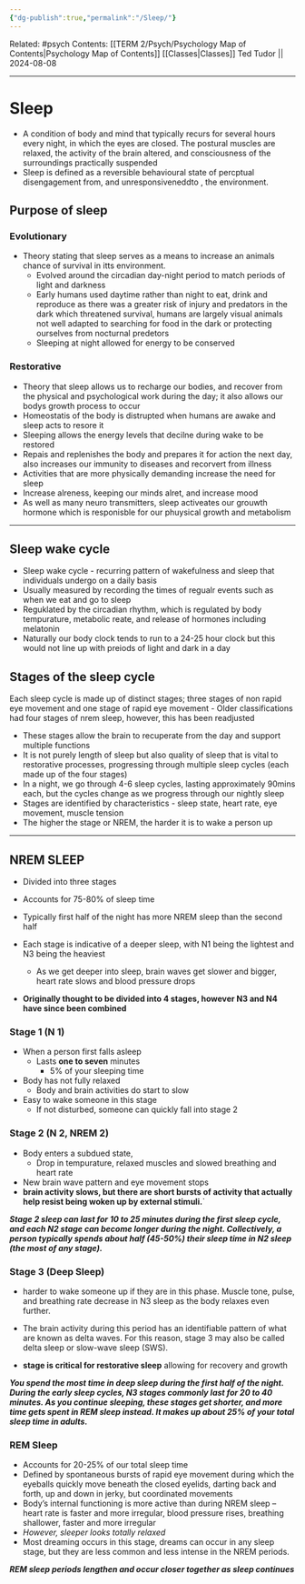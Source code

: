 ```yaml
---
{"dg-publish":true,"permalink":"/Sleep/"}
---
```


Related: #psych
Contents: [[TERM 2/Psych/Psychology Map of Contents\|Psychology Map of Contents]]
[[Classes\|Classes]]
Ted Tudor || 2024-08-08
***
# Sleep 
- A condition of body and mind that typically recurs for several hours every night, in which the eyes are closed. The postural muscles are relaxed, the activity of the brain altered, and consciousness of the surroundings practically suspended 
- Sleep is defined as a reversible behavioural state of percptual disengagement from, and unresponsiveneddto , the environment. 

## Purpose of sleep 
### Evolutionary 
- Theory stating that sleep serves as a means to increase an animals chance of survival in itts environment. 
	- Evolved around the circadian day-night period to match periods of light and darkness 
	- Early humans used daytime rather than night to eat, drink and reproduce as there was a greater risk of injury and predators in the dark which threatened survival, humans are largely visual animals not well adapted to searching for food in the dark or protecting ourselves from nocturnal predetors 
	- Sleeping at night allowed for energy to be conserved 

### Restorative 
- Theory that sleep allows us to recharge our bodies, and recover from the physical and psychological work during the day; it also allows our bodys growth process to occur
- Homeostatis of the body is distrupted when humans are awake and sleep acts to resore it 
- Sleeping allows the energy levels that decilne during wake to be restored 
- Repais and replenishes the body and prepares it for action the next day, also increases our immunity to diseases and recorvert from illness 
- Activities that are more physically demanding increase the need for sleep 
- Increase alreness, keeping our minds alret, and increase mood  
- As well as many neuro transmitters, sleep activeates our grouwth hormone which is responisble for our phuysical growth and metabolism 

---

## Sleep wake cycle 
- Sleep wake cycle - recurring pattern of wakefulness and sleep that individuals undergo on a daily basis 
- Usually measured by recording the times of regualr events such as when we eat and go to sleep 
- Reguklated by the circadian rhythm, which is regulated by body tempurature, metabolic reate, and release of hormones including melatonin 
- Naturally our body clock tends to run to a 24-25 hour clock but this would not line up with preiods of light and dark in a day 

## Stages of the sleep cycle 
Each sleep cycle is made up of distinct stages; three stages of non rapid eye movement and one stage of rapid eye movement 
	- Older classifications had four stages of nrem sleep, however, this has been readjusted 
- These stages allow the brain to recuperate from the day and support multiple functions
- It is not purely length of sleep but also quality of sleep that is vital to restorative processes, progressing through multiple sleep cycles (each made up of the four stages)
- In a night, we go through 4-6 sleep cycles, lasting approximately 90mins each, but the cycles change as we progress through our nightly sleep 
- Stages are identified by characteristics - sleep state, heart rate, eye movement, muscle tension
- The higher the stage or NREM, the harder it is to wake a person up


---

## NREM SLEEP 
- Divided into three stages 
- Accounts for 75-80% of sleep time 
- Typically first half of the night has more NREM sleep than the second half
- Each stage is indicative of a deeper sleep, with N1 being the lightest and N3 being the heaviest
	- As we get deeper into sleep, brain waves get slower and bigger, heart rate slows and blood pressure drops

- **Originally thought to be divided into 4 stages, however N3 and N4 have since been combined**

### Stage 1 (N 1)
- When a person first falls asleep 
	- Lasts **one to seven** minutes 
		- 5% of your sleeping time 
- Body has not fully relaxed 
	- Body and brain activities do start to slow 
- Easy to wake someone in this stage
	- If not disturbed, someone can quickly fall into stage 2 

### Stage 2 (N 2, NREM 2) 
- Body enters a subdued state,
	- Drop in tempurature, relaxed muscles and slowed breathing and heart rate 
- New brain wave pattern and eye movement stops 
- **brain activity slows, but there are short bursts of activity that actually help resist being woken up by external stimuli.**`

***Stage 2 sleep can last for 10 to 25 minutes during the first sleep cycle, and each N2 stage can become longer during the night. Collectively, a person typically spends about half (45-50%) their sleep time in N2 sleep (the most of any stage).***

### Stage 3 (Deep Sleep)

- harder to wake someone up if they are in this phase. Muscle tone, pulse, and breathing rate decrease in N3 sleep as the body relaxes even further.

- The brain activity during this period has an identifiable pattern of what are known as delta waves. For this reason, stage 3 may also be called delta sleep or slow-wave sleep (SWS).
- **stage is critical for restorative sleep** allowing for recovery and growth 

***You spend the most time in deep sleep during the first half of the night. During the early sleep cycles, N3 stages commonly last for 20 to 40 minutes. As you continue sleeping, these stages get shorter, and more time gets spent in REM sleep instead. It makes up about 25% of your total sleep time in adults.***

### REM Sleep 
- Accounts for 20-25% of our total sleep time
- Defined by spontaneous bursts of rapid eye movement during which the eyeballs quickly move beneath the closed eyelids, darting back and forth, up and down in jerky, but coordinated movements
- Body’s internal functioning is more active than during NREM sleep – heart rate is faster and more irregular, blood pressure rises, breathing shallower, faster and more irregular
- *However, sleeper looks totally relaxed*
- Most dreaming occurs in this stage, dreams can occur in any sleep stage, but they are less common and less intense in the NREM periods.

***REM sleep periods lengthen and occur closer together as sleep continues***